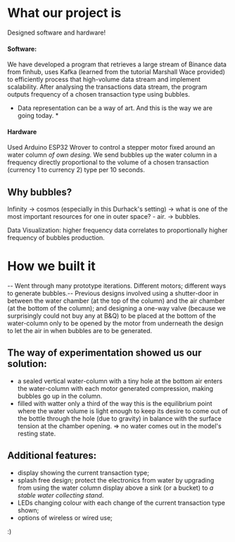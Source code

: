 # What our project is
Designed software and hardware!
#### Software:
We have developed a program that retrieves a large stream of Binance data from finhub, uses Kafka (learned from the tutorial Marshall Wace provided) to efficiently process that high-volume data stream and implement scalability.
After analysing the transactions data stream, the program outputs frequency of a chosen transaction type using bubbles.

* Data representation can be a way of art. And this is the way we are going today. *
#### Hardware
Used Arduino ESP32 Wrover to control a stepper motor fixed around an water column *of own desing*. We send bubbles up the water column in a frequency directly proportional to the volume of a chosen transaction (currency 1 to currency 2) type per 10 seconds.

## Why bubbles?
Infinity -> cosmos (especially in this Durhack's setting) -> what is one of the most important resources for one in outer space? - air. -> bubbles.

Data Visualization: higher frequency data correlates to proportionally higher frequency of bubbles production.

# How we built it
-- Went through many prototype iterations. Different motors; different ways to generate bubbles.--
Previous designs involved using a shutter-door in between the water chamber (at the top of the column) and the air chamber (at the bottom of the column); and designing a one-way valve (because we surprisingly could not buy any at B&Q) to be placed at the bottom of the water-column only to be opened by the motor from underneath the design to let the air in when bubbles are to be generated. 


## The way of experimentation showed us our solution:
- a sealed vertical water-column with a tiny hole at the bottom
	air enters the water-column with each motor generated compression, making bubbles go up in the column.
- filled with watter only a third of the way
	this is the equilibrium point where the water volume is light enough to keep its desire to come out of the bottle through the hole (due to gravity) in balance with the surface tension at the chamber opening.
	=> no water comes out in the model's resting state.

## Additional features:
- display showing the current transaction type;
- splash free design;
	protect the electronics from water by upgrading from using the water column display above a sink (or a bucket) to *a stable water collecting stand*.
- LEDs changing colour with each change of the current transaction type shown;
- options of wireless or wired use;

:)
